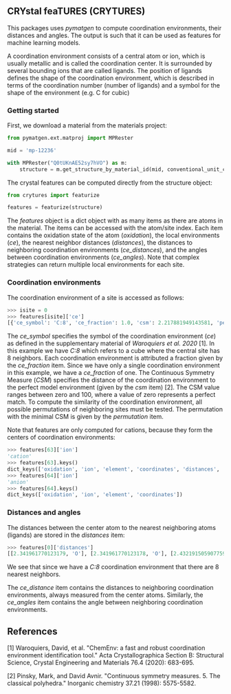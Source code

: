 ## CRYstal feaTURES (CRYTURES)

This packages uses *pymatgen* to compute coordination environments, their distances and angles. The output is such that it can be used as features for machine learning models.

A coordination environment consists of a central atom or ion, which is usually metallic and is called the coordination center. It is surrounded by several bounding ions that are called ligands. The position of ligands defines the shape of the coordination environment, which is described in terms of the coordination number (number of ligands) and a symbol for the shape of the environment (e.g. C for cubic)

### Getting started

First, we download a material from the materials project:
```python
from pymatgen.ext.matproj import MPRester

mid = 'mp-12236'

with MPRester("Q0tUKnAE52sy7hVO") as m:
    structure = m.get_structure_by_material_id(mid, conventional_unit_cell=True)
```

The crystal features can be computed directly from the structure object:
```python
from crytures import featurize

features = featurize(structure)
```

The *features* object is a dict object with as many items as there are atoms in the material. The items can be accessed with the atom/site index. Each item contains the oxidation state of the atom (*oxidation*), the local environments (*ce*), the nearest neighbor distances (*distances*), the distances to neighboring coordination environments (*ce_distances*), and the angles between coordination environments (*ce_angles*). Note that complex strategies can return multiple local environments for each site.

### Coordination environments

The coordination environment of a site is accessed as follows:
```python
>>> isite = 0
>>> features[isite]['ce']
[{'ce_symbol': 'C:8', 'ce_fraction': 1.0, 'csm': 2.217881949143581, 'permutation': [2, 4, 0, 1, 7, 5, 3, 6]}]
```
The *ce_symbol* specifies the symbol of the coordination environment (*ce*) as defined in the supplementary material of *Waroquiers et al. 2020* [1]. In this example we have *C:8* which refers to a cube where the central site has 8 neighbors. Each coordination environment is attributed a fraction given by the *ce_fraction* item. Since we have only a single coordination environment in this example, we have a *ce_fraction* of one. The Continuous Symmetry Measure (*CSM*) specifies the distance of the coordination environment to the perfect model environment (given by the *csm* item) [2]. The CSM value ranges between zero and 100, where a value of zero represents a perfect match. To compute the similarity of the coordination environment, all possible permutations of neighboring sites must be tested. The permutation with the minimal CSM is given by the *permutation* item.

Note that features are only computed for cations, because they form the centers of coordination environments:
```python
>>> features[63]['ion']
'cation'
>>> features[63].keys()
dict_keys(['oxidation', 'ion', 'element', 'coordinates', 'distances', 'ce', 'ce_distances', 'ce_angles'])
>>> features[64]['ion']
'anion'
>>> features[64].keys()
dict_keys(['oxidation', 'ion', 'element', 'coordinates'])
```

### Distances and angles

The distances between the center atom to the nearest neighboring atoms (ligands) are stored in the *distances* item:
```python
>>> features[0]['distances']
[[2.341961770123179, 'O'], [2.341961770123178, 'O'], [2.4321915059077597, 'O'], [2.341961770123179, 'O'], [2.43219150590776, 'O'], [2.3419617701231785, 'O'], [2.43219150590776, 'O'], [2.43219150590776, 'O']]
```
We see that since we have a *C:8* coordination environment that there are 8 nearest neighbors.

The *ce_distance* item contains the distances to neighboring coordination environments, always measured from the center atoms. Similarly, the *ce_angles* item contains the angle between neighboring coordination environments.


## References

[1] Waroquiers, David, et al. "ChemEnv: a fast and robust coordination environment identification tool." Acta Crystallographica Section B: Structural Science, Crystal Engineering and Materials 76.4 (2020): 683-695.

[2] Pinsky, Mark, and David Avnir. "Continuous symmetry measures. 5. The classical polyhedra." Inorganic chemistry 37.21 (1998): 5575-5582.
